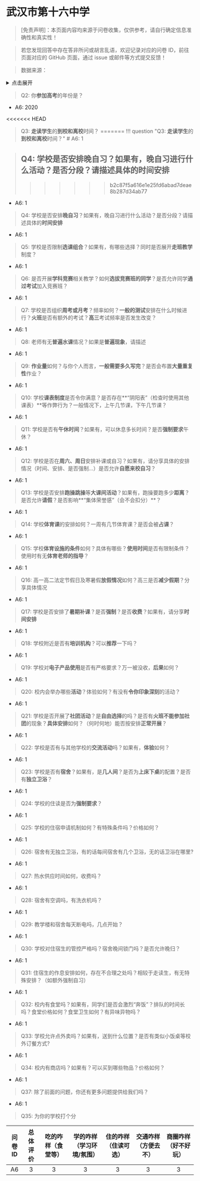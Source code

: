 # 武汉市第十六中学

> [免责声明]：本页面内容均来源于问卷收集，仅供参考，请自行确定信息准确性和真实性！

> 若您发现回答中存在答非所问或胡言乱语，欢迎记录对应的问卷 ID，前往页面对应的 GitHub 页面，通过 issue 或邮件等方式提交反馈！

> 数据来源：

<details><summary>点击展开</summary>
<ul>
<li>6: 匿名 (2025-07)</li>
</ul>
</details>

>  Q2: 你**参加高考**的年份是？

- A6: 2020

<<<<<<< HEAD
>  Q3: **走读学生**的**到校和离校**时间？
=======
!!! question "Q3: **走读学生**的**到校和离校**时间？"
    # A6: 1

> ## Q4: 学校是否安排**晚自习**？如果有，晚自习进行什么活动？是否分段？请描述具体的**时间安排**
>>>>>>> b2c87f5a616e1e25fd6abad7deae8b287d34ab77

- A6: 1

>  Q4: 学校是否安排**晚自习**？如果有，晚自习进行什么活动？是否分段？请描述具体的**时间安排**

- A6: 1

>  Q5: 学校是否限制**选课组合**？如果有，有哪些选择？同时是否展开**走班教学**制度？

- A6: 1

>  Q6: 是否开展**学科竞赛**相关教学？如何**选拔竞赛班的同学**？是否允许同学**通过考试**加入竞赛班？

- A6: 1

>  Q7: 学校是否组织**周考或月考**？频率如何？**一般的测试**安排在什么时候进行？**火班**是否有额外的考试？**高三**考试频率是否发生改变？

- A6: 1

>  Q8: 老师有无**普遍水课**情况？如果是**普遍现象**，请描述

- A6: 1

>  Q9: **作业量**如何？与你个人而言，**一般需要多久写完**？是否会布置**大量重复性**作业？

- A6: 1

>  Q10: 学校**课表制度**是否令你满意？是否存在**“阴阳表”（检查时使用其他课表）**等作弊行为？一般情况下，上午几节课，下午几节课？

- A6: 1

>  Q11: 学校是否有**午休时间**？如果有，可以休息多长时间？是否**强制要求**午休？

- A6: 1

>  Q12: 学校是否在**周六、周日**安排补课或自习？如果有，请分享具体的安排情况（时间、安排、是否强制...）是否允许**自愿来校自习**？

- A6: 1

>  Q13: 学校是否安排**跑操跳操**等**大课间活动**？如果有，跑操要跑多少**距离**？是否允许**请假**？是否影响**“集体荣誉感”（会不会扣分）**？

- A6: 1

>  Q14: 学校**体育课**的安排如何？一周有几节体育课？是否会被**占课**？

- A6: 1

>  Q15: 学校**体育设施的条件**如何？具体有哪些？**使用时间**是否有限制条件？使用时有无**体育老师的指导**？

- A6: 1

>  Q16: 高一高二法定节假日及寒暑假**放假情况**如何？高三是否**减少假期**？分享具体情况

- A6: 1

>  Q17: 学校是否安排了**暑期补课**？是否**强制**？是否**收费**？如果有，请分享**时间安排**

- A6: 1

>  Q18: 学校附近是否有**培训机构**？可以**推荐**一下吗？

- A6: 1

>  Q19: 学校对**电子产品使用**是否有严格要求？万一被没收，**后果**如何？

- A6: 1

>  Q20: 校内会举办哪些**活动**？体验如何？有没有**令你印象深刻**的活动？

- A6: 1

>  Q21: 学校是否开展了**社团活动**？是**自由选择**的吗？是否有**火班不能参加社团**的现象？**具体安排**如何？（何时何地）能否按安排**正常开展**？

- A6: 1

>  Q22: 学校是否有与其他学校的**交流活动**吗？如果有，**体验**如何？

- A6: 1

>  Q23: 学校是否有**宿舍**？如果有，是**几人间**？是否为**上床下桌**的配置？是否有**独立卫浴**？

- A6: 1

>  Q24: 学校的住读是否为**强制要求**？

- A6: 1

>  Q25: 学校的住宿申请机制如何？有特殊条件吗？价格如何？

- A6: 1

>  Q26: 宿舍有无独立卫浴，有的话每间宿舍有几个卫浴，无的话卫浴在哪里?

- A6: 1

>  Q27: 热水供应时间如何，收费吗？

- A6: 1

>  Q28: 宿舍有空调吗，有洗衣机吗？

- A6: 1

>  Q29: 教学楼和宿舍每天断电吗，几点开始？

- A6: 1

>  Q30: 学校对住宿生的管控严格吗？宿舍晚间锁门吗？是否允许晚归？

- A6: 1

>  Q31: 住宿生的作息安排如何，存在不合理之处吗？相较于走读生，有无特殊安排？（如额外强制自习）

- A6: 1

>  Q32: 校内有食堂吗？如果有，同学们是否会激烈“奔饭”？排队的时间长吗？食堂价格如何？食堂卫生如何？有异味异物吗？

- A6: 1

>  Q33: 学校允许点外卖吗？如果有，送到什么位置？是否有类似小饭桌等校外订餐方式?

- A6: 1

>  Q34: 校内有商店吗？如果有？可以买到哪些物品？价格如何？

- A6: 1

>  Q37: 除了前面的问题，你还有更多问题提供给我们吗？

- A6: 1

>  Q35: 为你的学校打个分

| 问卷ID | 总体评价 | 吃的咋样（食堂等） | 学的咋样（学习环境/氛围） | 住的咋样（住读可选） | 交通咋样（方便去不） | 商圈咋样（好不好玩） |
| :------: | :------: | :------: | :------: | :------: | :------: | :------: |
| A6 | 3 | 3 | 3 | 3 | 3 | 3 |

